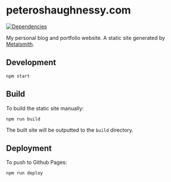 # peteroshaughnessy.com

[![Dependencies](https://david-dm.org/poshaughnessy/peteroshaughnessy.com.svg)](https://david-dm.org/poshaughnessy/peteroshaughnessy.com)

My personal blog and portfolio website. A static site generated by [Metalsmith](http://www.metalsmith.io/).

## Development

    npm start

## Build

To build the static site manually:

    npm run build

The built site will be outputted to the `build` directory.

## Deployment

To push to Github Pages:

    npm run deploy
